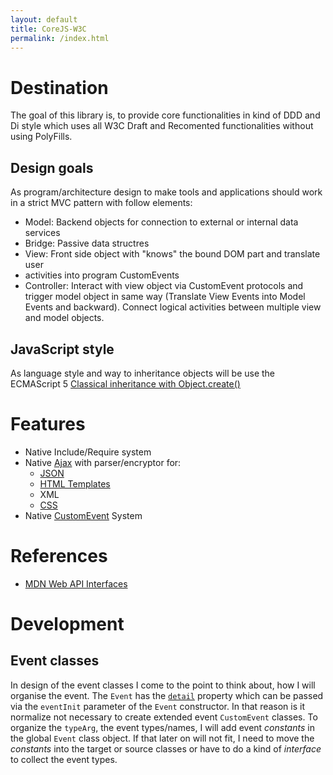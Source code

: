 ```yaml
---
layout: default
title: CoreJS-W3C
permalink: /index.html
---
```


# Destination
The goal of this library is, to provide core functionalities in kind of DDD and 
Di style which uses all W3C Draft and Recomented functionalities without using 
PolyFills.

## Design goals
As program/architecture design to make tools and applications should work in a 
strict MVC pattern with follow elements:

* Model: Backend objects for connection to external or internal data services
* Bridge: Passive data structres
* View: Front side object with "knows" the bound DOM part and translate user 
* activities into program CustomEvents
* Controller: Interact with view object via CustomEvent protocols and trigger 
model object in same way (Translate View Events into Model Events and 
backward). Connect logical activities between multiple view and model objects.

## JavaScript style
As language style and way to inheritance objects will be use the ECMAScript 5 
[Classical inheritance with Object.create()](https://developer.mozilla.org/en-US/docs/Web/JavaScript/Reference/Global_Objects/Object/create#Example:_Classical_inheritance_with_Object.create)

# Features
* Native Include/Require system
* Native [Ajax](https://developer.mozilla.org/en-US/docs/Web/API/XMLHttpRequest) with parser/encryptor for:
	* [JSON](https://developer.mozilla.org/en-US/docs/Web/JavaScript/Reference/Global_Objects/JSON)
	* [HTML Templates](https://developer.mozilla.org/en-US/docs/Web/API/Element/insertAdjacentHTML)
	* XML
	* [CSS](https://developer.mozilla.org/en-US/docs/Web/API/CSSStyleSheet)
* Native [CustomEvent](https://developer.mozilla.org/en-US/docs/Web/API/CustomEvent) System

# References
* [MDN Web API Interfaces](https://developer.mozilla.org/en-US/docs/Web/API)

# Development

## Event classes
In design of the event classes I come to the point to think about, how I will
organise the event. The `Event` has the 
[`detail`](https://developer.mozilla.org/en-US/docs/Web/API/Event/detail)
property which can be passed via the `eventInit` parameter of the `Event`
constructor. In that reason is it normalize not necessary to create extended
event `CustomEvent` classes.
To organize the `typeArg`, the event types/names, I will add event _constants_
in the global `Event` class object. If that later on will not fit, I need to
move the _constants_ into the target or source classes or have to do a kind of
_interface_ to collect the event types.